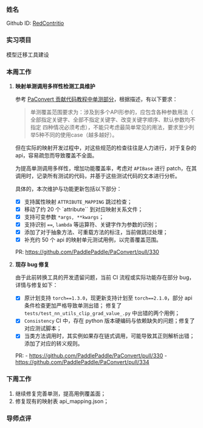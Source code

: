 ### 姓名

Github ID: [RedContritio](https://github.com/RedContritio)

### 实习项目

模型迁移工具建设


### 本周工作

1. **映射单测调用多样性检测工具维护**
    
    参考 [PaConvert 贡献代码教程中单测部分](https://github.com/PaddlePaddle/PaConvert/blob/master/docs/CONTRIBUTING.md#步骤5编写单元测试)，根据描述，有以下要求：

    > 单测覆盖范围要求为：涉及到多个API形参的，应包含各种参数用法（ 全部指定关键字、全部不指定关键字、改变关键字顺序、默认参数均不指定 四种情况必须考虑），不能只考虑最简单常见的用法，要求至少列举5种不同的使用case（越多越好）。

    但在实际的映射开发过程中，对这些规范的检查往往是人力进行，对于复杂的 api，容易疏忽而导致覆盖不全面。

    为提高单测调用多样性，增加功能覆盖率，考虑对 `APIBase` 进行 patch，在其调用时，记录所有测试的代码，并基于这些测试代码的文本进行分析。

    具体的，本次维护与功能更新包括以下部分：

    - [x] 支持属性映射 `ATTRIBUTE_MAPPING` 跳过检查；
    - [x] 移动了约 20 个 `attribute`` 到对应映射关系文件；
    - [x] 支持可变参数 `*args, **kwargs`；
    - [x] 支持识别 `==`, `lambda` 等运算符、关键字作为参数的识别；
    - [x] 添加了对于抽象方法、可重载方法的标注，当前做跳过处理；
    - [x] 补充约 50 个 api 的映射单元测试用例，以完善覆盖范围。
    
    PR: https://github.com/PaddlePaddle/PaConvert/pull/330

2. **现存 bug 修复**

    由于此前转换工具的开发遗留问题，当前 CI 流程或实际功能存在部分 bug，详情与修复如下：

    - [x] 原计划支持 `torch==1.3.0`，现更新支持计划至 `torch==2.1.0`，部分 api 条件检查更加严格导致单测出错；
          修复了 `tests/test_nn_utils_clip_grad_value_.py` 中出错的两个用例；
    - [x] `Consistency` CI 中，存在 python 版本硬编码与依赖缺失的问题；修复了对应测试脚本；
    - [x] 当类方法调用时，其实例如果存在链式调用，可能导致其正则解析出错；添加了对应的转义规则。

    PR:
        - https://github.com/PaddlePaddle/PaConvert/pull/330
        - https://github.com/PaddlePaddle/PaConvert/pull/334

### 下周工作

1. 继续修复完善单测，提高用例覆盖面；
2. 修复现有的映射表 api_mapping.json；

### 导师点评
